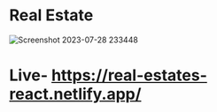 # Real Estate

![Screenshot 2023-07-28 233448](https://github.com/iamrupnath/Real-Estate-react/assets/93729247/b9c8a9db-91ee-43c9-a234-827745d59d23)

# Live- https://real-estates-react.netlify.app/
